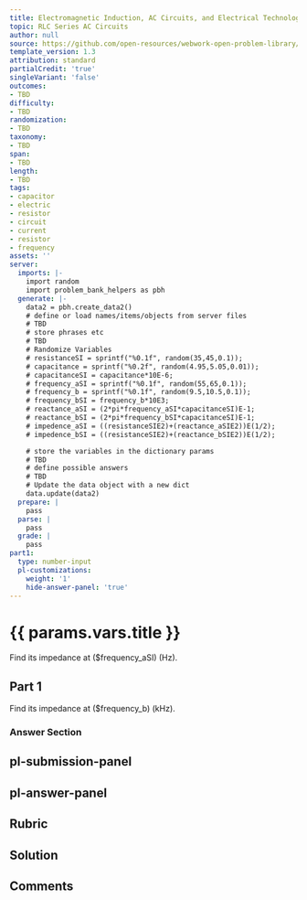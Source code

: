 ```yaml
---
title: Electromagnetic Induction, AC Circuits, and Electrical Technologies
topic: RLC Series AC Circuits
author: null
source: https://github.com/open-resources/webwork-open-problem-library/tree/master/Contrib/BrockPhysics/College_Physics_Urone/23.Electromagnetic_Induction_AC_Circuits_and_Electrical_Technologies/23-12.RLC_Series_AC_Circuits/NU_U17_23_12_002.pg
template_version: 1.3
attribution: standard
partialCredit: 'true'
singleVariant: 'false'
outcomes:
- TBD
difficulty:
- TBD
randomization:
- TBD
taxonomy:
- TBD
span:
- TBD
length:
- TBD
tags:
- capacitor
- electric
- resistor
- circuit
- current
- resistor
- frequency
assets: ''
server:
  imports: |-
    import random
    import problem_bank_helpers as pbh
  generate: |-
    data2 = pbh.create_data2()
    # define or load names/items/objects from server files
    # TBD
    # store phrases etc
    # TBD
    # Randomize Variables
    # resistanceSI = sprintf("%0.1f", random(35,45,0.1));
    # capacitance = sprintf("%0.2f", random(4.95,5.05,0.01));
    # capacitanceSI = capacitance*10E-6;
    # frequency_aSI = sprintf("%0.1f", random(55,65,0.1));
    # frequency_b = sprintf("%0.1f", random(9.5,10.5,0.1));
    # frequency_bSI = frequency_b*10E3;
    # reactance_aSI = (2*pi*frequency_aSI*capacitanceSI)E-1;
    # reactance_bSI = (2*pi*frequency_bSI*capacitanceSI)E-1;
    # impedence_aSI = ((resistanceSIE2)+(reactance_aSIE2))E(1/2);
    # impedence_bSI = ((resistanceSIE2)+(reactance_bSIE2))E(1/2);

    # store the variables in the dictionary params
    # TBD
    # define possible answers
    # TBD
    # Update the data object with a new dict
    data.update(data2)
  prepare: |
    pass
  parse: |
    pass
  grade: |
    pass
part1:
  type: number-input
  pl-customizations:
    weight: '1'
    hide-answer-panel: 'true'
---
```


# {{ params.vars.title }} 


Find its impedance at ($frequency_aSI) (Hz).

## Part 1 
Find its impedance at ($frequency_b) (kHz). 


 ### Answer Section


## pl-submission-panel 


## pl-answer-panel 


## Rubric 


## Solution 


## Comments 


